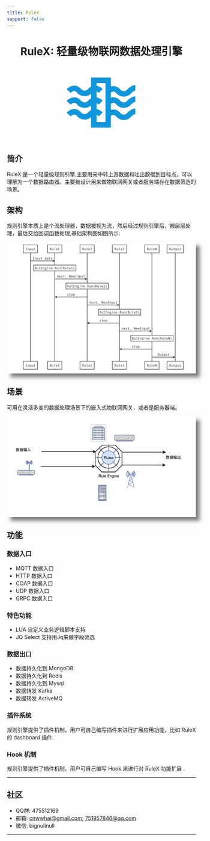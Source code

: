 ```yaml
---
title: RuleX
support: false
---
```

<div style="text-align:center;">
 <h1>RuleX: 轻量级物联网数据处理引擎</h1>
</div>

<div style="text-align:center;">
    <img
    src="images/logo.png"
    width = "200"
    alt="IMG"/>
</div>

## 简介

RuleX 是一个轻量级规则引擎,主要用来中转上游数据和吐出数据到目标点，可以理解为一个数据路由器。主要被设计用来做物联网网关或者服务端存在数据筛选的场景。

## 架构
规则引擎本质上是个流处理器，数据被视为流，然后经过规则引擎后，被层层处理，最后交给回调函数处理,基础架构图如图所示:
<div style="text-align:center;">
    <img style ="box-shadow: 10px 10px 10px rgba(0,0,0,.5);-moz-box-shadow: 10px 10px 10px rgba(0,0,0,.5);-webkit-box-shadow: 10px 10px 10px rgba(0,0,0,.5);" src="images/structure.png" width = "1000" alt="IMG"/>
</div>

## 场景
可用在灵活多变的数据处理场景下的嵌入式物联网网关，或者是服务器端。

<div style="text-align:center;">
    <img style ="box-shadow: 10px 10px 10px rgba(0,0,0,.5);-moz-box-shadow: 10px 10px 10px rgba(0,0,0,.5);-webkit-box-shadow: 10px 10px 10px rgba(0,0,0,.5);"
    src="images/scence.png" width = "1000" alt="IMG"/>
</div>

## 功能
### 数据入口
- MQTT 数据入口
- HTTP 数据入口
- COAP 数据入口
- UDP 数据入口
- GRPC 数据入口

### 特色功能
- LUA 自定义业务逻辑脚本支持
- JQ Select 支持用Jq来做字段筛选

### 数据出口
- 数据持久化到 MongoDB
- 数据持久化到 Redis
- 数据持久化到 Mysql
- 数据转发 Kafka
- 数据转发 ActiveMQ

### 插件系统
规则引擎提供了插件机制，用户可自己编写插件来进行扩展应用功能，比如 RuleX的 dashboard 插件.

### Hook 机制
规则引擎提供了插件机制，用户可自己编写 Hook 来进行对 RuleX 功能扩展 .

---
## 社区
- QQ群: 475512169
- 邮箱: cnwwhai@gmail.com; 751957846@qq.com
- 微信: bignullnull
---